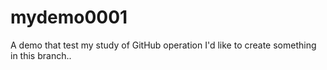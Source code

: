 # mydemo0001
A demo that test my study of GitHub operation
I'd like to create something in this branch..

